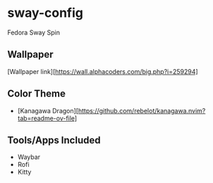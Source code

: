 # sway-config
Fedora Sway Spin

## Wallpaper
[Wallpaper link][https://wall.alphacoders.com/big.php?i=259294]

## Color Theme
- [Kanagawa Dragon][https://github.com/rebelot/kanagawa.nvim?tab=readme-ov-file]

## Tools/Apps Included
- Waybar
- Rofi  
- Kitty
